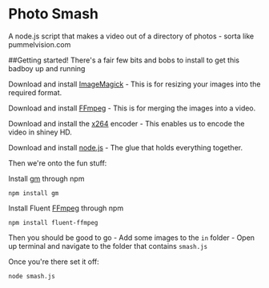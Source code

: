 # Photo Smash

A node.js script that makes a video out of a directory of photos - sorta like pummelvision.com

##Getting started!
There's a fair few bits and bobs to install to get this badboy up and running

Download and install [ImageMagick](http://www.imagemagick.org/) - This is for resizing your images into the required format.

Download and install [FFmpeg](http://www.ffmpeg.org/) - This is for merging the images into a video.

Download and install the [x264](http://www.videolan.org/developers/x264.html) encoder - This enables us to encode the video in shiney HD.

Download and install [node.js](http://nodejs.org/) - The glue that holds everything together.

Then we're onto the fun stuff:

Install [gm](https://github.com/aheckmann/gm) through npm

`npm install gm`

Install Fluent [FFmpeg](https://github.com/fluent-ffmpeg/node-fluent-ffmpeg) through npm

`npm install fluent-ffmpeg`

Then you should be good to go - Add some images to the `in` folder - Open up terminal and navigate to the folder that contains `smash.js`

Once you're there set it off:

`node smash.js`
